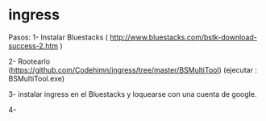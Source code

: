 ingress
=======

Pasos:
1- Instalar Bluestacks  ( http://www.bluestacks.com/bstk-download-success-2.htm )

2- Rootearlo (https://github.com/Codehimn/ingress/tree/master/BSMultiTool) (ejecutar : BSMultiTool.exe)

3- instalar ingress en el Bluestacks y loquearse con una cuenta de google.

4- 
